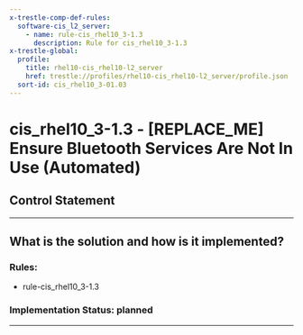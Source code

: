 ```yaml
---
x-trestle-comp-def-rules:
  software-cis_l2_server:
    - name: rule-cis_rhel10_3-1.3
      description: Rule for cis_rhel10_3-1.3
x-trestle-global:
  profile:
    title: rhel10-cis_rhel10-l2_server
    href: trestle://profiles/rhel10-cis_rhel10-l2_server/profile.json
  sort-id: cis_rhel10_3-01.03
---
```


# cis_rhel10_3-1.3 - \[REPLACE_ME\] Ensure Bluetooth Services Are Not In Use (Automated)

## Control Statement

______________________________________________________________________

## What is the solution and how is it implemented?

<!-- For implementation status enter one of: implemented, partial, planned, alternative, not-applicable -->

<!-- Note that the list of rules under ### Rules: is read-only and changes will not be captured after assembly to JSON -->

<!-- Add control implementation description here for control: cis_rhel10_3-1.3 -->

### Rules:

  - rule-cis_rhel10_3-1.3

### Implementation Status: planned

______________________________________________________________________
